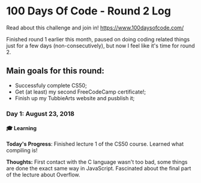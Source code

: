 # 100 Days Of Code - Round 2 Log

Read about this challenge and join in!
https://www.100daysofcode.com/

Finished round 1 earlier this month, paused on doing coding related things just for a few days (non-consecutively), but now I feel like it's time for round 2. 

## Main goals for this round:
- Successfuly complete CS50; 
- Get (at least) my second FreeCodeCamp certificate!;
- Finish up my TubbieArts website and pusblish it;

### Day 1: August 23, 2018
#### :mortar_board: Learning 

**Today's Progress**:  Finished lecture 1 of the CS50 course. Learned what compiling is! 

**Thoughts:** First contact with the C language wasn't too bad, some things are done the exact same way in JavaScript. Fascinated about the final part of the lecture about Overflow. 
